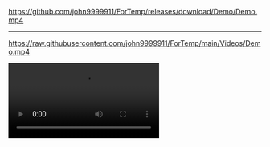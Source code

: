 https://github.com/john9999911/ForTemp/releases/download/Demo/Demo.mp4

---

https://raw.githubusercontent.com/john9999911/ForTemp/main/Videos/Demo.mp4

<video src="./Videos/Demo.mp4"/>

<video src="https://raw.githubusercontent.com/john9999911/ForTemp/main/Videos/Demo.mp4"/>
